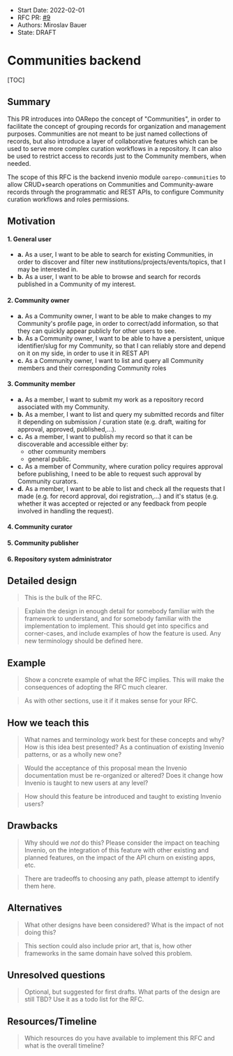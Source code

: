 - Start Date: 2022-02-01
- RFC PR: [#9](https://github.com/oarepo/rfcs/pull/9)
- Authors: Miroslav Bauer
- State: DRAFT


# Communities backend

[TOC]

## Summary

This PR introduces into OARepo the concept of "Communities", in order to facilitate the concept of grouping records for organization and management purposes. Communities are not meant to be just named collections of records, but also introduce a layer of collaborative features which can be used to serve more complex curation workflows in a repository. It can also be used to restrict access to records just to the Community members, when needed.

The scope of this RFC is the backend invenio module `oarepo-communities` to allow CRUD+search operations on Communities and Community-aware records through the programmatic and REST APIs, to configure Community curation workflows and roles permissions.

## Motivation

#### 1. General user
- **a.**  As a user, I want to be able to search for existing Communities, in order to discover and filter new institutions/projects/events/topics, that I may be interested in.
- **b.** As a user, I want to be able to browse and search for records published in a Community of my interest.
#### 2. Community owner
- **a.** As a Community owner, I want to be able to make changes to my Community's profile page, in order to correct/add information, so that they can quickly appear publicly for other users to see.
- **b.** As a Community owner, I want to be able to have a persistent, unique identifier/slug for my Community, so that I can reliably store and depend on it on my side, in order to use it in REST API
- **c.** As a Community owner, I want to list and query all Community members and their corresponding Community roles
#### 3. Community member
- **a.** As a member, I want to submit my work as a repository record associated with my Community.
- **b.** As a member, I want to list and query my submitted records and filter it depending on submission / curation state (e.g. draft, waiting for approval, approved, published,...).
- **c.** As a member, I want to publish my record so that it can be discoverable and accessible either by:
  - other community members
  - general public. 
- **c.** As a member of Community, where curation policy requires approval before publishing, I need to be able to request such approval by Community curators.
- **d.** As a member, I want to be able to list and check all the requests that I made (e.g. for record approval, doi registration,...) and it's status (e.g. whether it was accepted or rejected or any feedback from people involved in handling the request).

#### 4. Community curator


#### 5. Community publisher


#### 6. Repository system administrator

## Detailed design

> This is the bulk of the RFC.

> Explain the design in enough detail for somebody familiar with the framework to understand, and for somebody familiar with the implementation to implement. This should get into specifics and corner-cases, and include examples of how the feature is used. Any new terminology should be defined here.

## Example

> Show a concrete example of what the RFC implies. This will make the consequences of adopting the RFC much clearer.

> As with other sections, use it if it makes sense for your RFC.

## How we teach this

> What names and terminology work best for these concepts and why? How is this idea best presented? As a continuation of existing Invenio patterns, or as a wholly new one?

> Would the acceptance of this proposal mean the Invenio documentation must be re-organized or altered? Does it change how Invenio is taught to new users at any level?

> How should this feature be introduced and taught to existing Invenio users?

## Drawbacks

> Why should we *not* do this? Please consider the impact on teaching Invenio, on the integration of this feature with other existing and planned features, on the impact of the API churn on existing apps, etc.

> There are tradeoffs to choosing any path, please attempt to identify them here.

## Alternatives

> What other designs have been considered? What is the impact of not doing this?

> This section could also include prior art, that is, how other frameworks in the same domain have solved this problem.

## Unresolved questions

> Optional, but suggested for first drafts. What parts of the design are still TBD? Use it as a todo list for the RFC.

## Resources/Timeline

> Which resources do you have available to implement this RFC and what is the overall timeline?
